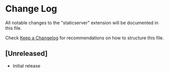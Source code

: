 # Change Log
All notable changes to the "staticserver" extension will be documented in this file.

Check [Keep a Changelog](http://keepachangelog.com/) for recommendations on how to structure this file.

## [Unreleased]
- Initial release